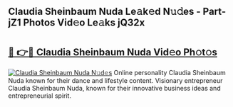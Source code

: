 ## Claudia Sheinbaum Nuda Le𝚊k𝚎d N𝚞𝚍es - Part-jZ1 Photos Vid𝚎o Le𝚊ks jQ32x

# <h2><a href="http://fbfo1i.evod.top/?m=Claudia+Sheinbaum+Nuda">🔗 👉🔴 Claudia Sheinbaum Nuda Vid𝚎o Ph𝚘t𝚘s</a></h2>

[![Claudia Sheinbaum Nuda N𝚞d𝚎s](https://i.imgur.com/8V9OHl7.gif)](http://fbfo1i.evod.top/?m=Claudia+Sheinbaum+Nuda)
Online personality Claudia Sheinbaum Nuda known for their dance and lifestyle content. Visionary entrepreneur Claudia Sheinbaum Nuda, known for their innovative business ideas and entrepreneurial spirit. 
